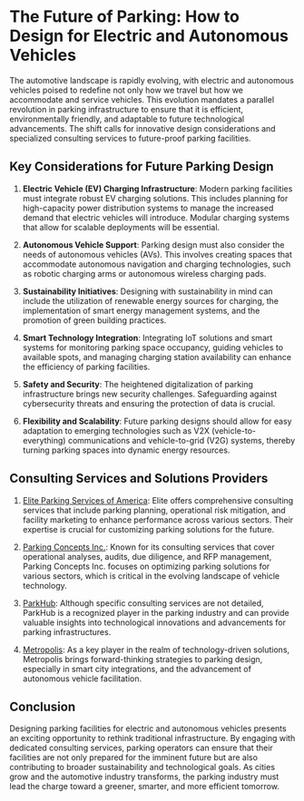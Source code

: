 # The Future of Parking: How to Design for Electric and Autonomous Vehicles

The automotive landscape is rapidly evolving, with electric and autonomous vehicles poised to redefine not only how we travel but how we accommodate and service vehicles. This evolution mandates a parallel revolution in parking infrastructure to ensure that it is efficient, environmentally friendly, and adaptable to future technological advancements. The shift calls for innovative design considerations and specialized consulting services to future-proof parking facilities.

## Key Considerations for Future Parking Design

1. **Electric Vehicle (EV) Charging Infrastructure**: Modern parking facilities must integrate robust EV charging solutions. This includes planning for high-capacity power distribution systems to manage the increased demand that electric vehicles will introduce. Modular charging systems that allow for scalable deployments will be essential.

2. **Autonomous Vehicle Support**: Parking design must also consider the needs of autonomous vehicles (AVs). This involves creating spaces that accommodate autonomous navigation and charging technologies, such as robotic charging arms or autonomous wireless charging pads.

3. **Sustainability Initiatives**: Designing with sustainability in mind can include the utilization of renewable energy sources for charging, the implementation of smart energy management systems, and the promotion of green building practices.

4. **Smart Technology Integration**: Integrating IoT solutions and smart systems for monitoring parking space occupancy, guiding vehicles to available spots, and managing charging station availability can enhance the efficiency of parking facilities.

5. **Safety and Security**: The heightened digitalization of parking infrastructure brings new security challenges. Safeguarding against cybersecurity threats and ensuring the protection of data is crucial.

6. **Flexibility and Scalability**: Future parking designs should allow for easy adaptation to emerging technologies such as V2X (vehicle-to-everything) communications and vehicle-to-grid (V2G) systems, thereby turning parking spaces into dynamic energy resources.

## Consulting Services and Solutions Providers

1. [Elite Parking Services of America](/dir/elite_parking_services_of_america): Elite offers comprehensive consulting services that include parking planning, operational risk mitigation, and facility marketing to enhance performance across various sectors. Their expertise is crucial for customizing parking solutions for the future.

2. [Parking Concepts Inc.](/dir/parking_concepts_inc): Known for its consulting services that cover operational analyses, audits, due diligence, and RFP management, Parking Concepts Inc. focuses on optimizing parking solutions for various sectors, which is critical in the evolving landscape of vehicle technology.

3. [ParkHub](/dir/parkhub): Although specific consulting services are not detailed, ParkHub is a recognized player in the parking industry and can provide valuable insights into technological innovations and advancements for parking infrastructures.

4. [Metropolis](/dir/metropolis): As a key player in the realm of technology-driven solutions, Metropolis brings forward-thinking strategies to parking design, especially in smart city integrations, and the advancement of autonomous vehicle facilitation.

## Conclusion

Designing parking facilities for electric and autonomous vehicles presents an exciting opportunity to rethink traditional infrastructure. By engaging with dedicated consulting services, parking operators can ensure that their facilities are not only prepared for the imminent future but are also contributing to broader sustainability and technological goals. As cities grow and the automotive industry transforms, the parking industry must lead the charge toward a greener, smarter, and more efficient tomorrow.